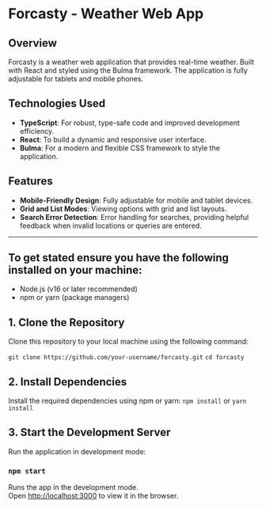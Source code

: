# Forcasty - Weather Web App

## Overview
Forcasty is a weather web application that provides real-time weather. Built with React and styled using the Bulma framework. The application is fully adjustable for tablets and mobile phones.

## Technologies Used
- **TypeScript**: For robust, type-safe code and improved development efficiency.
- **React**: To build a dynamic and responsive user interface.
- **Bulma**: For a modern and flexible CSS framework to style the application.

## Features
- **Mobile-Friendly Design**: Fully adjustable for mobile and tablet devices.
- **Grid and List Modes**: Viewing options with grid and list layouts.
- **Search Error Detection**: Error handling for searches, providing helpful feedback when invalid locations or queries are entered.
---

## To get stated ensure you have the following installed on your machine:
- Node.js (v16 or later recommended)
- npm or yarn (package managers)

## 1. Clone the Repository
Clone this repository to your local machine using the following command:

`git clone https://github.com/your-username/forcasty.git`
`cd forcasty`

## 2. Install Dependencies
Install the required dependencies using npm or yarn:
`npm install` or `yarn install`

## 3. Start the Development Server
Run the application in development mode:

### `npm start`

Runs the app in the development mode.\
Open [http://localhost:3000](http://localhost:3000) to view it in the browser.
